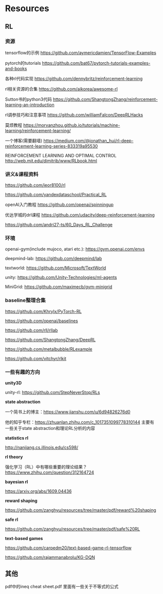 
# Resources

## RL

### 资源

tensorflow的示例 https://github.com/aymericdamien/TensorFlow-Examples

pytorch的tutorials https://github.com/bat67/pytorch-tutorials-examples-and-books

各种rl代码实现 https://github.com/dennybritz/reinforcement-learning

rl相关资源的合集 https://github.com/aikorea/awesome-rl

Sutton书的python3代码 https://github.com/ShangtongZhang/reinforcement-learning-an-introduction

rl调参技巧和注意事项 https://github.com/williamFalcon/DeepRLHacks 

莫烦教程 https://morvanzhou.github.io/tutorials/machine-learning/reinforcement-learning/

一个博客(需要翻墙) https://medium.com/@jonathan_hui/rl-deep-reinforcement-learning-series-833319a95530

REINFORCEMENT LEARNING AND OPTIMAL CONTROL http://web.mit.edu/dimitrib/www/RLbook.html

### 讲义&课程资料

https://github.com/ieor8100/rl

https://github.com/yandexdataschool/Practical_RL

openAI入门教程 https://github.com/openai/spinningup

优达学城的drl课程 https://github.com/udacity/deep-reinforcement-learning

https://github.com/andri27-ts/60_Days_RL_Challenge

### 环境

openai-gym(include mujoco, atari etc.): https://gym.openai.com/envs

deepmind-lab: https://github.com/deepmind/lab

textworld: https://github.com/Microsoft/TextWorld

unity: https://github.com/Unity-Technologies/ml-agents

MiniGrid: https://github.com/maximecb/gym-minigrid

### baseline整理合集

https://github.com/Khrylx/PyTorch-RL

https://github.com/openai/baselines

https://github.com/rll/rllab

https://github.com/ShangtongZhang/DeepRL

https://github.com/metalbubble/RLexample

https://github.com/vitchyr/rlkit

### 一些有趣的方向

**unity3D** 

unity-rl:  https://github.com/StepNeverStop/RLs 

**state abstraction** 

一个简书上的博主：https://www.jianshu.com/u/6d94826276d0 

他的知乎专栏：https://zhuanlan.zhihu.com/c_1017351099778310144 主要有一些关于state abstraction和理论RL分析的内容

**statistics rl** 

http://nanjiang.cs.illinois.edu/cs598/

**rl theory**

强化学习（RL）中有哪些重要的理论结果？ https://www.zhihu.com/question/312164724

**bayesian rl** 

https://arxiv.org/abs/1609.04436

**reward shaping**

https://github.com/zanghyu/resources/tree/master/pdf/reward%20shaping

**safe rl**

https://github.com/zanghyu/resources/tree/master/pdf/safe%20RL

**text-based games** 

https://github.com/carpedm20/text-based-game-rl-tensorflow

https://github.com/rajammanabrolu/KG-DQN


## 其他

pdf中的ineq cheat sheet.pdf  里面有一些关于不等式的公式

